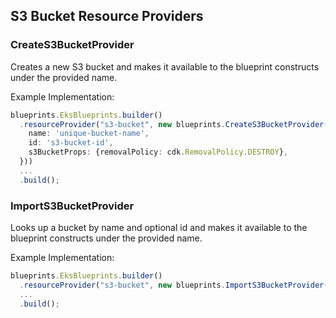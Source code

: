 ## S3 Bucket Resource Providers

### CreateS3BucketProvider
Creates a new S3 bucket and makes it available to the blueprint constructs under the provided name.

Example Implementation:
```typescript
blueprints.EksBlueprints.builder()
  .resourceProvider("s3-bucket", new blueprints.CreateS3BucketProvider({
    name: 'unique-bucket-name',
    id: 's3-bucket-id',
    s3BucketProps: {removalPolicy: cdk.RemovalPolicy.DESTROY},
  }))
  ...
  .build();
```

### ImportS3BucketProvider
Looks up a bucket by name and optional id and makes it available to the blueprint constructs under the provided name.

Example Implementation:
```typescript
blueprints.EksBlueprints.builder()
  .resourceProvider("s3-bucket", new blueprints.ImportS3BucketProvider("bucket-name", 'bucket-id'))
  ...
  .build();
```

